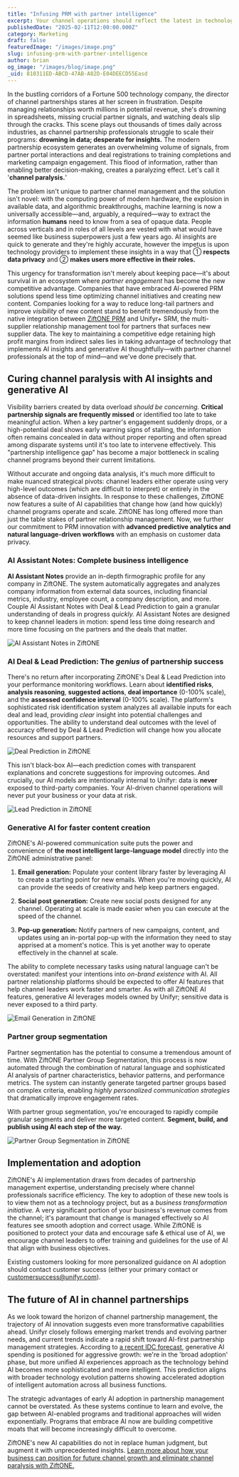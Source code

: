 ```yaml
---
title: "Infusing PRM with partner intelligence"
excerpt: Your channel operations should reflect the latest in technology and business process innovations. Ensure you're prepared to accelerate with AI.
publishedDate: "2025-02-11T12:00:00.000Z"
category: Marketing
draft: false
featuredImage: "/images/image.png"
slug: infusing-prm-with-partner-intelligence
author: brian
og_image: "/images/blog/image.png"
_uid: 810311ED-ABCD-47AB-A82D-E04DEECD55Easd
---
```


In the bustling corridors of a Fortune 500 technology company, the director of channel partnerships stares at her screen in frustration. Despite managing relationships worth millions in potential revenue, she's drowning in spreadsheets, missing crucial partner signals, and watching deals slip through the cracks. This scene plays out thousands of times daily across industries, as channel partnership professionals struggle to scale their programs: **drowning in data; desperate for insights.** The modern partnership ecosystem generates an overwhelming volume of signals, from partner portal interactions and deal registrations to training completions and marketing campaign engagement. This flood of information, rather than enabling better decision-making, creates a paralyzing effect. Let's call it '**channel paralysis.**'

The problem isn't unique to partner channel management and the solution isn't novel: with the computing power of modern hardware, the explosion in available data, and algorithmic breakthroughs, machine learning is now a universally accessible—and, arguably, a required—way to extract the information **humans** need to know from a sea of opaque data. People across verticals and in roles of all levels are vested with what would have seemed like business superpowers just a few years ago. AI insights are quick to generate and they're highly accurate, however the impetus is upon technology providers to implement these insights in a way that ① **respects data privacy** and ② **makes users more effective in their roles.**

This urgency for transformation isn't merely about keeping pace—it's about survival in an ecosystem where *partner engagement* has become the new competitive advantage. Companies that have embraced AI-powered PRM solutions spend less time optimizing channel initiatives and creating new content. Companies looking for a way to reduce long-tail partners and improve _visibility_ of new content stand to benefit tremendously from the native integration between [ZiftONE PRM](/platform/ziftone/) and Unifyr+ SRM, the multi-supplier relationship management tool for partners that surfaces new supplier data. The key to maintaining a competitive edge retaining high profit margins from indirect sales lies in taking advantage of technology that implements AI insights and generative AI thoughtfully—with partner channel professionals at the top of mind—and we've done precisely that.

## Curing channel paralysis with AI insights and generative AI

Visibility barriers created by data overload _should be concerning._ **Critical partnership signals are frequently missed** or identified too late to take meaningful action. When a key partner's engagement suddenly drops, or a high-potential deal shows early warning signs of stalling, the information often remains concealed in data without proper reporting and often spread among disparate systems until it's too late to intervene effectively. This "partnership intelligence gap" has become a major bottleneck in scaling channel programs beyond their current limitations.

Without accurate and ongoing data analysis, it's much more difficult to make nuanced strategical pivots: channel leaders either operate using very high-level outcomes (which are difficult to interpret) or entirely in the absence of data-driven insights. In response to these challenges, ZiftONE now features a suite of AI capabilities that change how (and how quickly) channel programs operate and scale. ZiftONE has long offered more than just the table stakes of partner relationship management. Now, we further our commitment to PRM innovation with **advanced predictive analytics and natural language-driven workflows** with an emphasis on customer data privacy.

### AI Assistant Notes: Complete business intelligence

**AI Assistant Notes** provide an in-depth firmographic profile for any company in ZiftONE. The system automatically aggregates and analyzes company information from external data sources, including financial metrics, industry, employee count, a company description, and more. Couple AI Assistant Notes with Deal & Lead Prediction to gain a granular understanding of deals in progress _quickly._ AI Assistant Notes are designed to keep channel leaders in motion: spend less time doing research and more time focusing on the partners and the deals that matter.

<img src="/images/ai/asst-notes.webp" alt="AI Assistant Notes in ZiftONE" class="md:mx-auto md:w-2/3">

### AI Deal & Lead Prediction: The _genius_ of partnership success

There's no return after incorporating ZiftONE's Deal & Lead Prediction into your performance monitoring workflows. Learn about **identified risks**, **analysis reasoning**, **suggested actions**, **deal importance** (0-100% scale), and the **assessed confidence interval** (0-100% scale). The platform's sophisticated risk identification system analyzes all available inputs for each deal and lead, providing _clear_ insight into potential challenges and opportunities. The ability to understand deal outcomes with the level of accuracy offered by Deal & Lead Prediction will change how you allocate resources and support partners.

<img src="/images/ai/deal-prediction.webp" alt="Deal Prediction in ZiftONE" class="md:mx-auto md:w-2/3">

This isn't black-box AI—each prediction comes with transparent explanations and concrete suggestions for improving outcomes. And crucially, our AI models are intentionally internal to Unifyr: data is **never** exposed to third-party companies. Your AI-driven channel operations will never put your business or your data at risk.

<img src="/images/ai/lead-prediction.webp" alt="Lead Prediction in ZiftONE" class="md:mx-auto md:w-2/3">

### Generative AI for faster content creation

ZiftONE's AI-powered communication suite puts the power and convenience of **the most intelligent large-language model** directly into the ZiftONE administrative panel:

1. **Email generation:** Populate your content library faster by leveraging AI to create a starting point for new emails. When you're moving quickly, AI can provide the seeds of creativity and help keep partners engaged.

2. **Social post generation:** Create new social posts designed for any channel. Operating at scale is made easier when you can execute at the speed of the channel.

3. **Pop-up generation:** Notify partners of new campaigns, content, and updates using an in-portal pop-up with the information they need to stay apprised at a moment's notice. This is yet another way to operate effectively in the channel at scale.

The ability to complete necessary tasks using natural language can't be overstated: manifest your intentions into _on-brand existence_ with AI. All partner relationship platforms should be expected to offer AI features that help channel leaders work faster and smarter. As with all ZiftONE AI features, generative AI leverages models owned by Unifyr; sensitive data is never exposed to a third party.

![Email Generation in ZiftONE](/images/ai/email-gen.webp)

### Partner group segmentation

Partner segmentation has the potential to consume a tremendous amount of time. With ZiftONE Partner Group Segmentation, this process is now automated through the combination of natural language and sophisticated AI analysis of partner characteristics, behavior patterns, and performance metrics. The system can instantly generate targeted partner groups based on complex criteria, enabling *highly personalized communication strategies* that dramatically improve engagement rates.

With partner group segmentation, you're encouraged to rapidly compile granular segments and deliver more targeted content. **Segment, build, and publish using AI each step of the way.**

![Partner Group Segmentation in ZiftONE](/images/ai/partner-group-seg.webp)

## Implementation and adoption

ZiftONE's AI implementation draws from decades of partnership management expertise, understanding precisely where channel professionals sacrifice efficiency. The key to adoption of these new tools is to view them not as a technology project, but as a _business transformation initiative._ A very significant portion of your business's revenue comes from the channel; it's paramount that change is managed effectively so AI features see smooth adoption and correct usage. While ZiftONE is positioned to protect your data and encourage safe & ethical use of AI, we encourage channel leaders to offer training and guidelines for the use of AI that align with business objectives.

Existing customers looking for more personalized guidance on AI adoption should contact customer success (either your primary contact or [customersuccess@unifyr.com](mailto:customersuccess@unifyr.com)).

## The future of AI in channel partnerships

As we look toward the horizon of channel partnership management, the trajectory of AI innovation suggests even more transformative capabilities ahead. Unifyr closely follows emerging market trends and evolving partner needs, and current trends indicate a rapid shift toward AI-first partnership management strategies. According to [a recent IDC forecast](https://info.idc.com/rs/081-ATC-910/images/IDC-Generate-Growth-in-Your-Markets-with-the-GenAI-Opportunity-AP.pdf), generative AI spending is positioned for aggressive growth: we're in the 'broad adoption' phase, but more unified AI experiences approach as the technology behind AI becomes more sophisticated and more intelligent. This prediction aligns with broader technology evolution patterns showing accelerated adoption of intelligent automation across all business functions.

The strategic advantages of early AI adoption in partnership management cannot be overstated. As these systems continue to learn and evolve, the gap between AI-enabled programs and traditional approaches will widen exponentially. Programs that embrace AI now are building competitive moats that will become increasingly difficult to overcome.

ZiftONE's new AI capabilities do not in replace human judgment, but augment it with unprecedented insights. [Learn more about how your business can position for future channel growth and eliminate channel paralysis with ZiftONE.](/platform/ziftone/)
